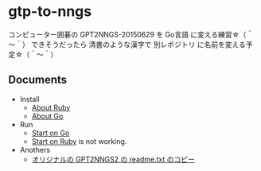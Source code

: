 # gtp-to-nngs

コンピューター囲碁の GPT2NNGS-20150629 を Go言語 に変える練習☆（＾～＾）
できそうだったら 清書のような漢字で 別レポジトリ に名前を変える予定☆（＾～＾）

## Documents

* Install
  * [About Ruby](./doc/install-about-ruby.md)
  * [About Go](./doc/install-about-go.md)
* Run
  * [Start on Go](./doc/run/start-on-go.md)
  * [Start on Ruby](./doc/run/start-on-ruby.md) is not working.
* Anothers
  * [オリジナルの GPT2NNGS2 の readme.txt のコピー](./archive/readme.txt)
